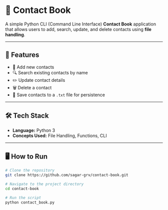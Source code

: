 # 📒 Contact Book

A simple Python CLI (Command Line Interface) **Contact Book** application that allows users to add, search, update, and delete contacts using **file handling**.

---

## 🚀 Features

- 📇 Add new contacts
- 🔍 Search existing contacts by name
- ✏️ Update contact details
- 🗑️ Delete a contact
- 💾 Save contacts to a `.txt` file for persistence

---

## 🛠️ Tech Stack

- **Language:** Python 3
- **Concepts Used:** File Handling, Functions, CLI

---

## 🖥️ How to Run

```bash
# Clone the repository
git clone https://github.com/sagar-grv/contact-book.git

# Navigate to the project directory
cd contact-book

# Run the script
python contact_book.py
